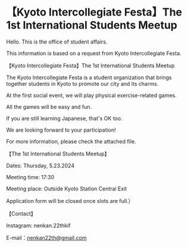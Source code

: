 # 【Kyoto Intercollegiate Festa】The 1st International Students Meetup

Hello. This is the office of student affairs.

This information is based on a request from Kyoto Intercollegiate Festa.

【Kyoto Intercollegiate Festa】The 1st International Students Meetup


The Kyoto Intercollegiate Festa is a student organization that brings together students in Kyoto to promote our city and its charms.

 

At the first social event, we will play physical exercise-related games.

All the games will be easy and fun.

If you are still learning Japanese, that's OK too.

We are looking forward to your participation!

 

For more information, please check the attached file.

 

 【The 1st International Students Meetup】

Dates: Thursday, 5.23.2024

Meeting time: 17:30

Meeting place: Outside Kyoto Station Central Exit

Application form  will be closed once slots are full.）

 

【Contact】

Instagram: nenkan.22thkif

E-mail：nenkan22th@gmail.com